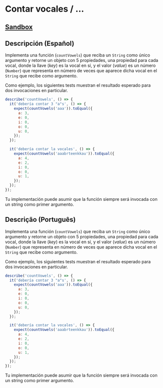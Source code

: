 # Contar vocales / ...

## [Sandbox](https://lab.cs50.io/Laboratoria/job-application-public/main/02-tech-mentoring/exercises/08-count-vowels/boilerplate/)

## Descripción (Español)

Implementa una función (`countVowels`) que reciba un `String` como único
argumento y retorne un objeto con 5 propiedades, una propiedad para cada vocal,
donde la llave (_key_) es la vocal en sí, y el valor (_value_) es un número
(`Number`) que representa en número de veces que aparece dicha vocal en el
`String` que recibe como argumento.

Como ejemplo, los siguientes tests muestran el resultado esperado para dos
invocaciones en particular.

```js
describe('countVowels', () => {
  it('debería contar 3 "a"s', () => {
    expect(countVowels('aaa')).toEqual({
      a: 3,
      e: 0,
      i: 0,
      o: 0,
      u: 0,
    });
  });

  it('debería contar la vocales', () => {
    expect(countVowels('aaabrteenkkau')).toEqual({
      a: 4,
      e: 2,
      i: 0,
      o: 0,
      u: 1,
    });
  });
});
```

Tu implementación puede asumir que la función siempre será invocada con un
string como primer argumento.

## Descrição (Português)

Implementa una función (`countVowels`) que reciba un `String` como único
argumento y retorne un objeto con 5 propiedades, una propiedad para cada vocal,
donde la llave (_key_) es la vocal en sí, y el valor (_value_) es un número
(`Number`) que representa en número de veces que aparece dicha vocal en el
`String` que recibe como argumento.

Como ejemplo, los siguientes tests muestran el resultado esperado para dos
invocaciones en particular.

```js
describe('countVowels', () => {
  it('debería contar 3 "a"s', () => {
    expect(countVowels('aaa')).toEqual({
      a: 3,
      e: 0,
      i: 0,
      o: 0,
      u: 0,
    });
  });

  it('debería contar la vocales', () => {
    expect(countVowels('aaabrteenkkau')).toEqual({
      a: 4,
      e: 2,
      i: 0,
      o: 0,
      u: 1,
    });
  });
});
```

Tu implementación puede asumir que la función siempre será invocada con un
string como primer argumento.

